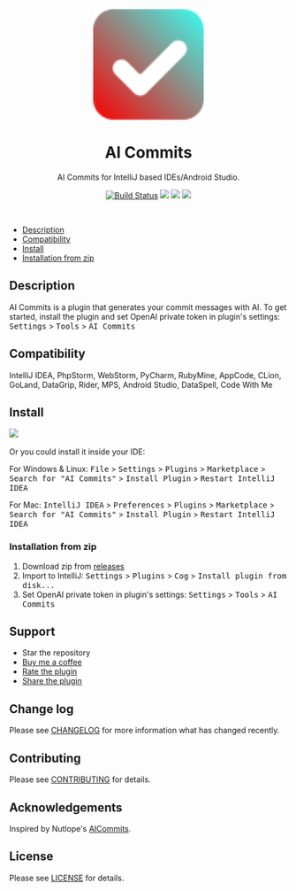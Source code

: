

<div align="center">
    <a href="https://plugins.jetbrains.com/plugin/19411-gitlab-template-lint">
        <img src="./src/main/resources/META-INF/pluginIcon.svg" width="200" height="200" alt="logo"/>
    </a>
</div>
<h1 align="center">AI Commits</h1>
<p align="center">AI Commits for IntelliJ based IDEs/Android Studio.</p>

<p align="center">
<a href="https://actions-badge.atrox.dev/blarc/ai-commits-intellij-plugin/goto?ref=main"><img alt="Build Status" src="https://img.shields.io/endpoint.svg?url=https%3A%2F%2Factions-badge.atrox.dev%2Fblarc%2Fai-commits-intellij-plugin%2Fbadge%3Fref%3Dmain&style=popout-square" /></a>
<a href="https://plugins.jetbrains.com/plugin/21335-ai-commits"><img src="https://img.shields.io/jetbrains/plugin/r/stars/21335?style=flat-square"></a>
<a href="https://plugins.jetbrains.com/plugin/21335-ai-commits"><img src="https://img.shields.io/jetbrains/plugin/d/21335-ai-commits.svg?style=flat-square"></a>
<a href="https://plugins.jetbrains.com/plugin/21335-ai-commits"><img src="https://img.shields.io/jetbrains/plugin/v/21335-ai-commits.svg?style=flat-square"></a>
</p>
<br>

- [Description](#description)
- [Compatibility](#compatibility)
- [Install](#install)
- [Installation from zip](#installation-from-zip)

[//]: # (- [Features]&#40;#features&#41;)
[//]: # (- [Demo]&#40;#demo&#41;)

## Description
AI Commits is a plugin that generates your commit messages with AI. To get started, 
install the plugin and set OpenAI private token in plugin's settings:
<kbd>Settings</kbd> > <kbd>Tools</kbd> > <kbd>AI Commits</kbd>

## Compatibility
IntelliJ IDEA, PhpStorm, WebStorm, PyCharm, RubyMine, AppCode, CLion, GoLand, DataGrip, Rider, MPS, Android Studio, DataSpell, Code With Me

## Install

<a href="https://plugins.jetbrains.com/embeddable/install/21335">
<img src="https://user-images.githubusercontent.com/12044174/123105697-94066100-d46a-11eb-9832-338cdf4e0612.png" width="300"/>
</a>

Or you could install it inside your IDE:

For Windows & Linux: <kbd>File</kbd> > <kbd>Settings</kbd> > <kbd>Plugins</kbd> > <kbd>Marketplace</kbd> > <kbd>Search for "AI Commits"</kbd> > <kbd>Install Plugin</kbd> > <kbd>Restart IntelliJ IDEA</kbd>

For Mac: <kbd>IntelliJ IDEA</kbd> > <kbd>Preferences</kbd> > <kbd>Plugins</kbd> > <kbd>Marketplace</kbd> > <kbd>Search for "AI Commits"</kbd> > <kbd>Install Plugin</kbd>  > <kbd>Restart IntelliJ IDEA</kbd>


### Installation from zip
1. Download zip from [releases](https://github.com/Blarc/gitlab-lint-plugin/releases)
2. Import to IntelliJ: <kbd>Settings</kbd> > <kbd>Plugins</kbd> > <kbd>Cog</kbd> > <kbd>Install plugin from disk...</kbd>
3. Set OpenAI private token in plugin's settings: <kbd>Settings</kbd> > <kbd>Tools</kbd> > <kbd>AI Commits</kbd>

[//]: # (## Demo)

[//]: # ()
[//]: # (![demo.gif]&#40;./screenshots/plugin2.gif&#41;)

## Support

* Star the repository
* [Buy me a coffee](https://ko-fi.com/blarc)
* [Rate the plugin](https://plugins.jetbrains.com/plugin/21335-ai-commits)
* [Share the plugin](https://plugins.jetbrains.com/plugin/21335-ai-commits)

## Change log

Please see [CHANGELOG](CHANGELOG.md) for more information what has changed recently.

## Contributing

Please see [CONTRIBUTING](CONTRIBUTING.md) for details.

## Acknowledgements

Inspired by Nutlope's [AICommits](https://github.com/Nutlope/aicommits).

## License

Please see [LICENSE](LICENSE) for details.
